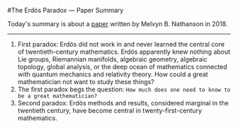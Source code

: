 #The Erdós Paradox — Paper Summary


Today's summary is about a  [paper](https://arxiv.org/pdf/1812.11935.pdf)  written by Melvyn B. Nathanson in 2018.

-----

1. First paradox: Erdös did not work in and never learned the central core of twentieth-century mathematics. Erdös apparently knew nothing about Lie groups, Riemannian manifolds, algebraic geometry, algebraic topology, global analysis, or the deep ocean of mathematics connected with quantum mechanics and relativity theory. How could a great mathematician not want to study these things?
2. The first paradox begs the question: `How much does one need to know to be a great mathematician?`
3. Second paradox: Erdös methods and results, considered marginal in the twentieth century, have become central in twenty-first-century mathematics.